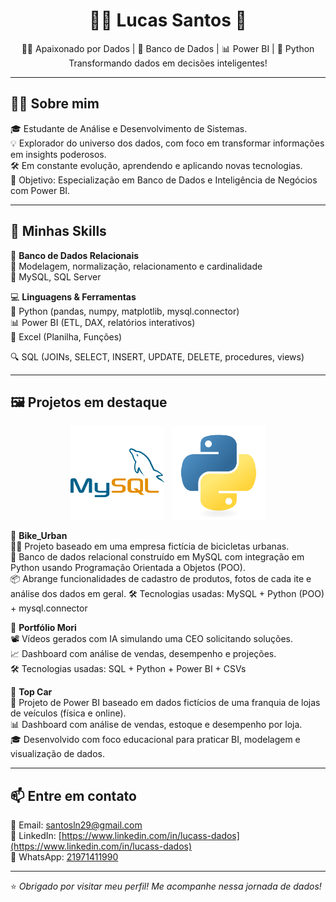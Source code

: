 <h1 align="center">👨‍💻 Lucas Santos 🚀</h1>

<p align="center">
  🔵📄 Apaixonado por Dados | 💾 Banco de Dados | 📊 Power BI | 🐍 Python <br>
  Transformando dados em decisões inteligentes!
</p>

---

## 🧑‍💼 Sobre mim

🎓 Estudante de Análise e Desenvolvimento de Sistemas.  
💡 Explorador do universo dos dados, com foco em transformar informações em insights poderosos.  
🛠️ Em constante evolução, aprendendo e aplicando novas tecnologias.  
🎯 Objetivo: Especialização em Banco de Dados e Inteligência de Negócios com Power BI.  

---

## 🚀 Minhas Skills

💾 **Banco de Dados Relacionais**  
🔹 Modelagem, normalização, relacionamento e cardinalidade  
🔹 MySQL, SQL Server  

💻 **Linguagens & Ferramentas**  
🐍 Python (pandas, numpy, matplotlib, mysql.connector)  
📊 Power BI (ETL, DAX, relatórios interativos)  
📎 Excel (Planilha, Funções)

🔍 SQL (JOINs, SELECT, INSERT, UPDATE, DELETE, procedures, views)

---

## 🖼️ Projetos em destaque

<p align="center">
  <img src="https://raw.githubusercontent.com/devicons/devicon/master/icons/mysql/mysql-original-wordmark.svg" width="150px" alt="Banco de Dados">
  &nbsp;
  <img src="https://raw.githubusercontent.com/devicons/devicon/master/icons/python/python-original.svg" width="150px" alt="Python">
</p>

📌 **Bike_Urban**  
🚴‍♂️ Projeto baseado em uma empresa fictícia de bicicletas urbanas.  
🧱 Banco de dados relacional construído em MySQL com integração em Python usando Programação Orientada a Objetos (POO).  
📦 Abrange funcionalidades de cadastro de produtos, fotos de cada ite e análise dos dados em geral. 
🛠️ Tecnologias usadas: MySQL + Python (POO) + mysql.connector  

📌 **Portfólio Mori**  
📽️ Vídeos gerados com IA simulando uma CEO solicitando soluções.  
📈 Dashboard com análise de vendas, desempenho e projeções.  
🛠️ Tecnologias usadas: SQL + Python + Power BI + CSVs  

📌 **Top Car**  
🚗 Projeto de Power BI baseado em dados fictícios de uma franquia de lojas de veículos (física e online).  
📊 Dashboard com análise de vendas, estoque e desempenho por loja.  
🎓 Desenvolvido com foco educacional para praticar BI, modelagem e visualização de dados.

---

## 📫 Entre em contato

📧 Email: [santosln29@gmail.com](mailto:santosln29@gmail.com)  
💼 LinkedIn: [https://www.linkedin.com/in/lucass-dados](https://www.linkedin.com/in/lucass-dados)  
📱 WhatsApp: [21971411990](https://wa.me/5521971411990)

---

⭐ *Obrigado por visitar meu perfil! Me acompanhe nessa jornada de dados!*
